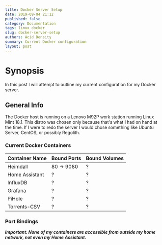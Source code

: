 ```yaml
---
title: Docker Server Setup
date: 2019-09-04 21:12
published: false
category: Documentation
tags: linux docker
slug: docker-server-setup
authors: Acid Density
summary: Current Docker configuration
layout: post
---
```



# Synopsis #
In this post I will attempt to outline my current configuration for my Docker server.



## General Info ##
The Docker host is running on a Lenovo M92P work station running Linux Mint 18.1. This distro was chosen only because that's what I had on hand at the time.
If I were to redo the server I would chose something like Ubuntu Server, CentOS, or possibly Regolith.



### Current Docker Containers ###
| Container Name | Bound Ports | Bound Volumes |  
| -------------- | ----------- | ------------- |  
| Heimdall       | 80 -> 9080  |       ?       |  
| Home Assistant |     ?       |       ?       |  
| InfluxDB       |     ?       |       ?       |  
| Grafana        |     ?       |       ?       |  
| PiHole         |     ?       |       ?       |  
| Torrents-CSV   |     ?       |       ?       |  



### Port Bindings ###
***Important: None of my containers are accessible from outside my home network, not even my Home Assistant.***



